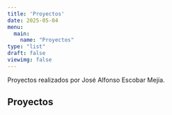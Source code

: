 ```yaml
---
title: 'Proyectos'
date: 2025-05-04
menu:
  main:
    name: "Proyectos"
type: "list"
draft: false
viewimg: false
---
```

Proyectos realizados por José Alfonso Escobar Mejía.
## Proyectos
